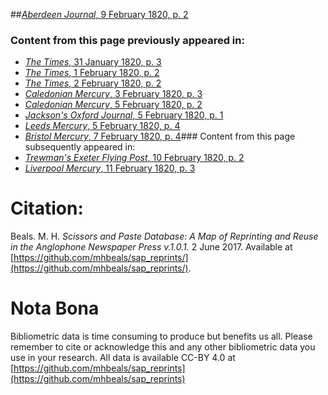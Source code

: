##[*Aberdeen Journal*, 9 February 1820, p. 2](https://mhbeals.github.io/sap_html/Aberdeen-Journal/Aberdeen-Journal-9-February-1820-p-2)

### Content from this page previously appeared in:
+ [*The Times*, 31 January 1820, p. 3](https://mhbeals.github.io/sap_html/The-Times/The-Times-31-January-1820-p-3)
+ [*The Times*, 1 February 1820, p. 2](https://mhbeals.github.io/sap_html/The-Times/The-Times-1-February-1820-p-2)
+ [*The Times*, 2 February 1820, p. 2](https://mhbeals.github.io/sap_html/The-Times/The-Times-2-February-1820-p-2)
+ [*Caledonian Mercury*, 3 February 1820, p. 3](https://mhbeals.github.io/sap_html/Caledonian-Mercury/Caledonian-Mercury-3-February-1820-p-3)
+ [*Caledonian Mercury*, 5 February 1820, p. 2](https://mhbeals.github.io/sap_html/Caledonian-Mercury/Caledonian-Mercury-5-February-1820-p-2)
+ [*Jackson's Oxford Journal*, 5 February 1820, p. 1](https://mhbeals.github.io/sap_html/Jackson's-Oxford-Journal/Jackson's-Oxford-Journal-5-February-1820-p-1)
+ [*Leeds Mercury*, 5 February 1820, p. 4](https://mhbeals.github.io/sap_html/Leeds-Mercury/Leeds-Mercury-5-February-1820-p-4)
+ [*Bristol Mercury*, 7 February 1820, p. 4](https://mhbeals.github.io/sap_html/Bristol-Mercury/Bristol-Mercury-7-February-1820-p-4)### Content from this page subsequently appeared in:
+ [*Trewman's Exeter Flying Post*, 10 February 1820, p. 2](https://mhbeals.github.io/sap_html/Trewman's-Exeter-Flying-Post/Trewman's-Exeter-Flying-Post-10-February-1820-p-2)
+ [*Liverpool Mercury*, 11 February 1820, p. 3](https://mhbeals.github.io/sap_html/Liverpool-Mercury/Liverpool-Mercury-11-February-1820-p-3)
                    
# Citation: 

Beals. M. H. *Scissors and Paste Database: A Map of Reprinting and Reuse in the Anglophone Newspaper Press v.1.0.1.* 2 June 2017. Available at [https://github.com/mhbeals/sap_reprints/](https://github.com/mhbeals/sap_reprints/). 
                    
# Nota Bona

Bibliometric data is time consuming to produce but benefits us all. Please remember to cite or acknowledge this and any other bibliometric data you use in your research. All data is available CC-BY 4.0 at [https://github.com/mhbeals/sap_reprints](https://github.com/mhbeals/sap_reprints)